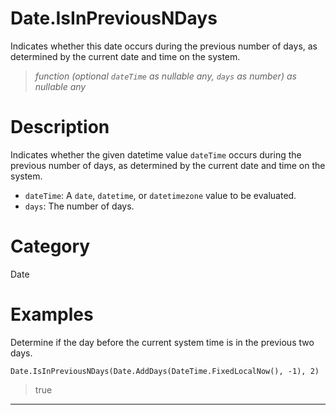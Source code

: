 # Date.IsInPreviousNDays
Indicates whether this date occurs during the previous number of days, as determined by the current date and time on the system.
> _function (optional <code>dateTime</code> as nullable any, <code>days</code> as number) as nullable any_

# Description 
Indicates whether the given datetime value <code>dateTime</code> occurs during the previous number of days, as determined by the current date and time on the system.
      <ul>
      <li><code>dateTime</code>: A <code>date</code>, <code>datetime</code>, or <code>datetimezone</code> value to be evaluated.</li>
      <li><code>days</code>: The number of days.</li>
      </ul>
# Category 
Date
# Examples 
Determine if the day before the current system time is in the previous two days.
```
Date.IsInPreviousNDays(Date.AddDays(DateTime.FixedLocalNow(), -1), 2)
```
> true
***

